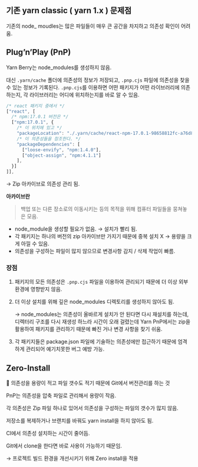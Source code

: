 ## 기존 yarn classic ( yarn 1.x ) 문제점

기존의 node_ moudles는 많은 파일들이 매우 큰 공간을 차지하고 의존성 확인이 어려움.

## Plug’n’Play (PnP)

Yarn Berry는 node_modules를 생성하지 않음. 

대신 `.yarn/cache` 폴더에 의존성의 정보가 저장되고, `.pnp.cjs` 파일에 의존성을 찾을 수 있는 정보가 기록된다. `.pnp.cjs`를 이용하면 어떤 패키지가 어떤 라이브러리에 의존하는지, 각 라이브러리는 어디에 위치하는지를 바로 알 수 있음.

```jsx
/* react 패키지 중에서 */
["react", [
  /* npm:17.0.1 버전은 */
  ["npm:17.0.1", {
    /* 이 위치에 있고 */
    "packageLocation": "./.yarn/cache/react-npm-17.0.1-98658812fc-a76d86ec97.zip/node_modules/react/",
    /* 이 의존성들을 참조한다. */
    "packageDependencies": [
      ["loose-envify", "npm:1.4.0"],
      ["object-assign", "npm:4.1.1"]
    ],
  }]
]],
```

→ Zip 아카이브로 의존성 관리 됨. 

**아카이브란**

> 백업 또는 다른 장소로의 이동시키는 등의 목적을 위해 컴퓨터 파일들을 뭉쳐놓은 모음.
> 
- node_module을 생성할 필요가 없음. → 설치가 빨리 됨.
- 각 패키지는 하나의 버전의 zip 아카이브만 가지기 때문에 중복 설치 X → 용량을 크게 아낄 수 있음.
- 의존성을 구성하는 파일이 많지 않으므로 변경사항 감지 / 삭제 작업이 빠름.

### 장점

1. 패키지의 모든 의존성은 `.pnp.cjs` 파일을 이용하여 관리되기 때문에 더 이상 외부 환경에 영향받지 않음.
2. 더 이상 설치를 위해 깊은 node_modules 디렉토리를 생성하지 않아도 됨.
    
    → node_modules는 의존성이 올바르게 설치가 안 된다면 다시 재설치를 하는데, 디렉터리 구조를 다시 재생성 하느라 시간이 오래 걸렸는데 Yarn PnP에서는 zip을 활용하여 패키지를 관리하기 때문에 빠진 거나 변경 사항을 찾기 쉬움.
    
3. 각 패키지들은 package.json 파일에 기술하는 의존성에만 접근하기 때문에 엄격하게 관리되어 예기치못한 버그 예방 가능.

## Zero-Install

<aside>
📎 의존성을 용량이 적고 파일 갯수도 적기 때문에 Git에서 버전관리를 하는 것

</aside>

 PnP는 의존성을 압축 파일로 관리해서 용량이 작음. 

각 의존성은 Zip 파일 하나로 있어서 의존성을 구성하는 파일의 갯수가 많지 않음.

저장소를 복제하거나 브랜치를 바꿔도 yarn install을 하지 않아도 됨.

 CI에서 의존성 설치하는 시간이 줄어듬. 

Git에서 clone을 한다면 바로 사용이 가능하기 때문임.

→ 프로젝트 빌드 환경을 개선시키기 위해 Zero install을 적용